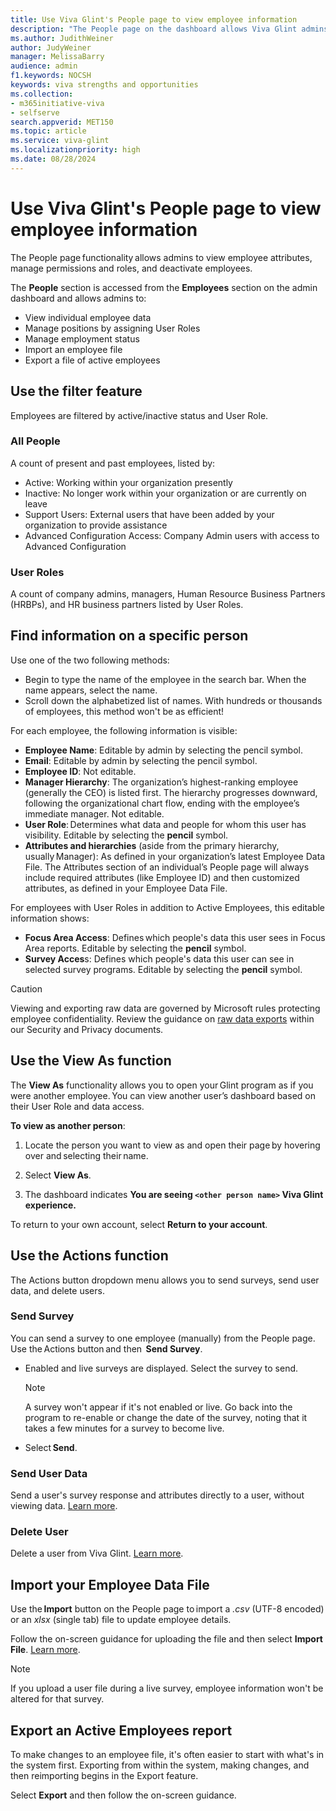 ```yaml
---
title: Use Viva Glint's People page to view employee information
description: "The People page on the dashboard allows Viva Glint admins to view employee attributes, manage permissions and roles, and deactivate employees."
ms.author: JudithWeiner
author: JudyWeiner
manager: MelissaBarry
audience: admin
f1.keywords: NOCSH
keywords: viva strengths and opportunities
ms.collection:  
- m365initiative-viva
- selfserve 
search.appverid: MET150 
ms.topic: article
ms.service: viva-glint
ms.localizationpriority: high
ms.date: 08/28/2024
---
```


# Use Viva Glint's People page to view employee information

The People page functionality allows admins to view employee attributes, manage permissions and roles, and deactivate employees. 

The  **People** section is accessed from the  **Employees** section on the admin dashboard and allows admins to: 

- View individual employee data  
- Manage positions by assigning User Roles 
- Manage employment status 
- Import an employee file 
- Export a file of active employees 

## Use the filter feature   

Employees are filtered by active/inactive status and User Role. 

### All People  

A count of present and past employees, listed by: 

- Active: Working within your organization presently 
- Inactive: No longer work within your organization or are currently on leave
- Support Users: External users that have been added by your organization to provide assistance
- Advanced Configuration Access: Company Admin users with access to Advanced Configuration

### User Roles 

A count of company admins, managers, Human Resource Business Partners (HRBPs), and HR business partners listed by User Roles. 

## Find information on a specific person 

Use one of the two following methods: 

- Begin to type the name of the employee in the search bar. When the name appears, select the name.   
- Scroll down the alphabetized list of names. With hundreds or thousands of employees, this method won't be as efficient! 

For each employee, the following information is visible: 

- **Employee Name**: Editable by admin by selecting the pencil symbol. 
- **Email**: Editable by admin by selecting the pencil symbol. 
- **Employee ID**: Not editable. 
- **Manager Hierarchy**: The organization’s highest-ranking employee (generally the CEO) is listed first. The hierarchy progresses downward, following the organizational chart flow, ending with the employee’s immediate manager. Not editable. 
- **User Role**: Determines what data and people for whom this user has visibility. Editable by selecting the **pencil** symbol. 
- **Attributes and hierarchies** (aside from the primary hierarchy, usually Manager): As defined in your organization’s latest Employee Data File. The Attributes section of an individual’s People page will always include required attributes (like Employee ID) and then customized attributes, as defined in your Employee Data File. 

For employees with User Roles in addition to Active Employees, this editable information shows: 

- **Focus Area Access**: Defines which people's data this user sees in Focus Area reports. Editable by selecting the **pencil** symbol.  
- **Survey Acces**s: Defines which people's data this user can see in selected survey programs. Editable by selecting the **pencil** symbol.

>[!CAUTION]
> Viewing and exporting raw data are governed by Microsoft rules protecting employee confidentiality. Review the guidance on [raw data exports](https://go.microsoft.com/fwlink/?linkid=2239587) within our Security and Privacy documents.

## Use the View As function 

The **View As** functionality allows you to open your Glint program as if you were another employee. You can view another user’s dashboard based on their User Role and data access.

**To view as another person**: 

1. Locate the person you want to view as and open their page by hovering over and selecting their name. 

1. Select  **View As**. 

1. The dashboard indicates **You are seeing `<other person name>` Viva Glint experience.** 

To return to your own account, select  **Return to your account**. 

## Use the Actions function 

The Actions button dropdown menu allows you to send surveys, send user data, and delete users.

### Send Survey 

You can send a survey to one employee (manually) from the People page. Use the Actions button and then  **Send Survey**. 

- Enabled and live surveys are displayed. Select the survey to send.  

   > [!NOTE]
   >A survey won't appear if it's not enabled or live. Go back into the program to re-enable or change the date of the survey, noting that it takes a few minutes for a survey to become live.

- Select **Send**.

### Send User Data

Send a user's survey response and attributes directly to a user, without viewing data. [Learn more](https://go.microsoft.com/fwlink/?linkid=2230875).

### Delete User

Delete a user from Viva Glint. [Learn more](https://go.microsoft.com/fwlink/?linkid=2236554).

## Import your Employee Data File 

Use the **Import** button on the People page to import a *.csv* (UTF-8 encoded) or an *xlsx* (single tab) file to update employee details.

Follow the on-screen guidance for uploading the file and then select  **Import File**. [Learn more](https://go.microsoft.com/fwlink/?linkid=2230742).

   > [!NOTE]
   >If you upload a user file during a live survey, employee information won't be altered for that survey. 

## Export an Active Employees report 

To make changes to an employee file, it's often easier to start with what's in the system first. Exporting from within the system, making changes, and then reimporting begins in the Export feature. 

Select **Export** and then follow the on-screen guidance.
